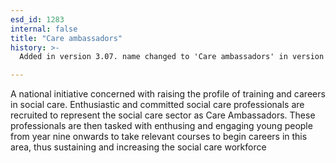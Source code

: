 ```yaml
---
esd_id: 1283
internal: false
title: "Care ambassadors"
history: >-
  Added in version 3.07. name changed to 'Care ambassadors' in version 4.00.

---
```


A national initiative concerned with raising the profile of training and careers in social care. Enthusiastic and committed social care professionals are recruited to represent the social care sector as Care Ambassadors. These professionals are then tasked with enthusing and engaging young people from year nine onwards to take relevant courses to begin careers in this area, thus sustaining and increasing the social care workforce

